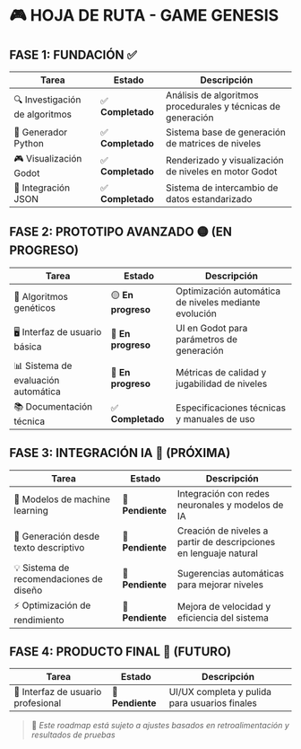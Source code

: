 # 🎮 HOJA DE RUTA - GAME GENESIS

## FASE 1: FUNDACIÓN ✅

| Tarea | Estado | Descripción |
|-------|--------|-------------|
| 🔍 Investigación de algoritmos | ✅ **Completado** | Análisis de algoritmos procedurales y técnicas de generación |
| 🐍 Generador Python | ✅ **Completado** | Sistema base de generación de matrices de niveles |
| 🎮 Visualización Godot | ✅ **Completado** | Renderizado y visualización de niveles en motor Godot |
| 📁 Integración JSON | ✅ **Completado** | Sistema de intercambio de datos estandarizado |

## FASE 2: PROTOTIPO AVANZADO 🟡 (EN PROGRESO)

| Tarea | Estado | Descripción |
|-------|--------|-------------|
| 🧬 Algoritmos genéticos | 🟡 **En progreso** | Optimización automática de niveles mediante evolución |
| 🖥️ Interfaz de usuario básica | 🔵 **En progreso** | UI en Godot para parámetros de generación |
| 📊 Sistema de evaluación automática | 🔵 **En progreso** | Métricas de calidad y jugabilidad de niveles |
| 📚 Documentación técnica | ✅ **Completado** | Especificaciones técnicas y manuales de uso |

## FASE 3: INTEGRACIÓN IA 🤖 (PRÓXIMA)

| Tarea | Estado | Descripción |
|-------|--------|-------------|
| 🤖 Modelos de machine learning | 🔵 **Pendiente** | Integración con redes neuronales y modelos de IA |
| 📝 Generación desde texto descriptivo | 🔵 **Pendiente** | Creación de niveles a partir de descripciones en lenguaje natural |
| 💡 Sistema de recomendaciones de diseño | 🔵 **Pendiente** | Sugerencias automáticas para mejorar niveles |
| ⚡ Optimización de rendimiento | 🔵 **Pendiente** | Mejora de velocidad y eficiencia del sistema |

## FASE 4: PRODUCTO FINAL 🚀 (FUTURO)

| Tarea | Estado | Descripción |
|-------|--------|-------------|
| 🎨 Interfaz de usuario profesional | 🔵 **Pendiente** | UI/UX completa y pulida para usuarios finales |


> 📍 *Este roadmap está sujeto a ajustes basados en retroalimentación y resultados de pruebas*

